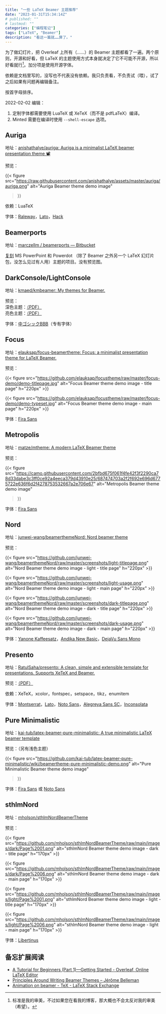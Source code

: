 ```yaml
---
title: "一些 LaTeX Beamer 主题推荐"
date: "2023-01-31T15:34:14Z"
# published: ""
# lastmod: ""
categories: ["编程笔记"]
tags: ["LaTeX", "Beamer"]
description: "看这一篇就……算了。"
---
```

为了做幻灯片，把 Overleaf 上所有（……）的 Beamer 主题都看了一遍。两个原则，开源和好看，但 LaTeX 的主题使用方式本身就决定了它不可能不开源，所以好看就行[^1]。加分项是使用开源字体。

[^1]: 标准是我的审美，不过如果您在看我的博客，那大概也不会太反对我的审美（希望）。

依赖是文档里写的，没写也不代表没有依赖。我只负责看，不负责试（喂），试了之后如果有问题再编辑备注。

按首字母排序。

<time>2022-02-02</time> 编辑：

1. 定制字体都需要使用 LuaTeX 或 XeTeX（而不是 pdfLaTeX）编译。
1. Minted 需要在编译时使用 `--shell-escape` 选项。


## Auriga

地址：[anishathalye/auriga: Auriga is a minimalist LaTeX beamer presentation theme 📽](https://github.com/anishathalye/auriga)

预览：

{{< figure
src="https://raw.githubusercontent.com/anishathalye/assets/master/auriga/auriga.png"
alt="Auriga Beamer theme demo image"
>}}

依赖：LuaTeX

字体：[Raleway](https://www.fontsquirrel.com/fonts/raleway)，[Lato](https://www.fontsquirrel.com/fonts/lato)，[Hack](https://www.fontsquirrel.com/fonts/hack)


## Beamerports

地址：[marczellm / beamerports — Bitbucket](https://bitbucket.org/marczellm/beamerports/src/master/)

[复刻](https://tex.stackexchange.com/a/147533) MS PowerPoint 和 Powerdot （除了 Beamer 之外另一个 LaTeX 幻灯片包，没怎么见过有人用）主题的项目。没有预览图。


## DarkConsole/LightConsole

地址：[kmaed/kmbeamer: My themes for Beamer.](https://github.com/kmaed/kmbeamer)

预览：  
深色主题：[（PDF）](https://github.com/kmaed/kmbeamer/blob/master/examples/example_DarkConsole.pdf)  
亮色主题：[（PDF）](https://github.com/kmaed/kmbeamer/blob/master/examples/example_LightConsole.pdf)

字体：[中ゴシックBBB](https://www.morisawa.co.jp/fonts/specimen/1504)（专有字体）


## Focus

地址：[elauksap/focus-beamertheme: Focus: a minimalist presentation theme for LaTeX Beamer.](https://github.com/elauksap/focus-beamertheme)

预览：

{{< figure src="https://github.com/elauksap/focustheme/raw/master/focus-demo/demo-titlepage.jpg" alt="Focus Beamer theme demo image - title page" h="220px" >}}

{{< figure src="https://github.com/elauksap/focustheme/raw/master/focus-demo/demo-typeset.jpg" alt="Focus Beamer theme demo image - main page" h="220px" >}}

字体：[Fira Sans](https://github.com/bBoxType/FiraSans)


## Metropolis

地址：[matze/mtheme: A modern LaTeX Beamer theme](https://github.com/matze/mtheme)

预览：

{{< figure
src="https://camo.githubusercontent.com/2bfbd675f061f4fe42f3f2290ca78d33dabe3c3ff0ce92a4eeca379d43910e25/687474703a2f2f692e696d6775722e636f6d2f4278753532667a2e706e67"
alt="Metropolis Beamer theme demo image"
>}}

字体：[Fira Sans](https://github.com/bBoxType/FiraSans)


## Nord

地址：[junwei-wang/beamerthemeNord: Nord beamer theme](https://github.com/junwei-wang/beamerthemeNord)

预览：

{{< figure src="https://github.com/junwei-wang/beamerthemeNord/raw/master/screenshots/light-titlepage.png" alt="Nord Beamer theme demo image - light - title page" h="220px" >}}

{{< figure src="https://github.com/junwei-wang/beamerthemeNord/raw/master/screenshots/light-usage.png" alt="Nord Beamer theme demo image - light - main page" h="220px" >}}

{{< figure src="https://github.com/junwei-wang/beamerthemeNord/raw/master/screenshots/dark-titlepage.png" alt="Nord Beamer theme demo image - dark - title page" h="220px" >}}

{{< figure src="https://github.com/junwei-wang/beamerthemeNord/raw/master/screenshots/dark-usage.png" alt="Nord Beamer theme demo image - dark - main page" h="220px" >}}

字体：[Yanone Kaffeesatz](https://www.fontsquirrel.com/fonts/yanone-kaffeesatz)，[Andika New Basic](https://www.fontsquirrel.com/fonts/andika-basic)，[DejaVu Sans Mono ](https://www.fontsquirrel.com/fonts/dejavu-sans-mono)


## Presento

地址：[RatulSaha/presento: A clean, simple and extensible template for presentations. Supports XeTeX and Beamer.](https://github.com/RatulSaha/presento)

预览：[（PDF）](https://github.com/RatulSaha/presento/blob/master/demo/presento.pdf)

依赖：XeTeX，xcolor，fontspec，setspace，tikz，enumitem

字体：[Montserrat](https://www.fontsquirrel.com/fonts/montserrat)，[Lato](https://www.fontsquirrel.com/fonts/lato)，[Noto Sans](https://www.fontsquirrel.com/fonts/noto-sans)，[Alegreya Sans SC](https://www.fontsquirrel.com/fonts/alegreya-sans)，[Inconsolata](https://www.fontsquirrel.com/fonts/Inconsolata)


## Pure Minimalistic

地址：[kai-tub/latex-beamer-pure-minimalistic: A true minimalistic LaTeX beamer template](https://github.com/kai-tub/latex-beamer-pure-minimalistic)

预览：（另有浅色主题）

{{< figure
src="https://github.com/kai-tub/latex-beamer-pure-minimalistic/wiki/beamertheme-pure-minimalistic-demo.png"
alt="Pure Minimalistic Beamer theme demo image"
>}}

字体：[Fira Sans](https://github.com/bBoxType/FiraSans) 或 [Noto Sans](https://www.fontsquirrel.com/fonts/noto-sans)


## sthlmNord

地址：[mholson/sthlmNordBeamerTheme](https://github.com/mholson/sthlmNordBeamerTheme)

预览：

{{< figure src="https://github.com/mholson/sthlmNordBeamerTheme/raw/main/images/dark/Page%2001.png" alt="sthlmNord Beamer theme demo image - dark - title page" h="170px" >}}

{{< figure src="https://github.com/mholson/sthlmNordBeamerTheme/raw/main/images/dark/Page%2006.png" alt="sthlmNord Beamer theme demo image - dark - main page" h="170px" >}}

{{< figure src="https://github.com/mholson/sthlmNordBeamerTheme/raw/main/images/light/Page%2001.png" alt="sthlmNord Beamer theme demo image - light - title page" h="170px" >}}

{{< figure src="https://github.com/mholson/sthlmNordBeamerTheme/raw/main/images/light/Page%2006.png" alt="sthlmNord Beamer theme demo image - light - main page" h="170px" >}}

字体：[Libertinus](https://github.com/alerque/libertinus)


## 备忘扩展阅读

- [A Tutorial for Beginners (Part 1)—Getting Started - Overleaf, Online LaTeX Editor](https://www.overleaf.com/learn/latex/Beamer_Presentations%3A_A_Tutorial_for_Beginners_(Part_1)%E2%80%94Getting_Started)
- [Principles Around Writing Beamer Themes – Jérôme Belleman](https://jeromebelleman.gitlab.io/posts/publishing/beamerthemes/)
- [Animation on beamer - TeX - LaTeX Stack Exchange](https://tex.stackexchange.com/questions/177057/)

